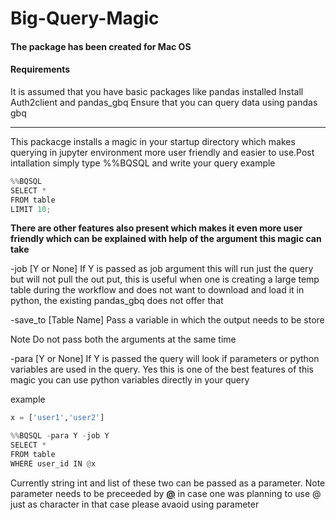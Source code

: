 # Big-Query-Magic

#### The package has been created for Mac OS 
#### Requirements
It is assumed that you have basic packages like pandas installed 
Install Auth2client and pandas_gbq 
Ensure that you can query data using pandas gbq 
<hr>

This packacge installs a magic in your startup directory which makes querying in jupyter environment more user friendly and easier to use.Post intallation simply type %%BQSQL and write your query
example 
```python
%%BQSQL
SELECT * 
FROM table 
LIMIT 10; 
```

<b>There are other features also present which makes it even more user friendly which can be explained with help of the argument this magic can take</b>

-job [Y or None] If Y is passed as job argument this will run just the query but will not pull the out put, this is useful when one is creating a large temp table during the workflow and does not want to download and load it in python, the existing pandas_gbq does not offer that 

-save_to [Table Name] Pass a variable in which the output needs to be store

Note Do not pass both the arguments at the same time 

-para [Y or None] If Y is passed the query will look if parameters or python variables are used in the query. Yes this is one of the best features of this magic you can use python variables directly in your query

example 
```python
x = ['user1','user2']

%%BQSQL -para Y -job Y
SELECT * 
FROM table 
WHERE user_id IN @x 
```
Currently string int and list of these two can be passed as a parameter. Note parameter needs to be preceeded by <b><u>@</u></b> in case one was planning to use @ just as character in that case please avaoid using parameter 